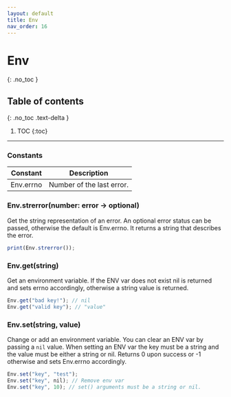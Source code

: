 ```yaml
---
layout: default
title: Env
nav_order: 16
---
```


# Env
{: .no_toc }

## Table of contents
{: .no_toc .text-delta }

1. TOC
{:toc}

---

### Constants

| Constant        | Description               |
|-----------------|---------------------------|
| Env.errno       | Number of the last error. |

### Env.strerror(number: error -> optional)
Get the string representation of an error.
An optional error status can be passed, otherwise the default is Env.errno.
It returns a string that describes the error.

```js
print(Env.strerror());
```

### Env.get(string)

Get an environment variable. If the ENV var does not exist nil is returned and sets errno accordingly,
otherwise a string value is returned.

```js
Env.get("bad key!"); // nil
Env.get("valid key"); // "value"
```

### Env.set(string, value)

Change or add an environment variable. You can clear an ENV var by passing a `nil` value.
When setting an ENV var the key must be a string and the value must be either a string or nil.
Returns 0 upon success or -1 otherwise and sets Env.errno accordingly.

```js
Env.set("key", "test");
Env.set("key", nil); // Remove env var
Env.set("key", 10); // set() arguments must be a string or nil.
```
